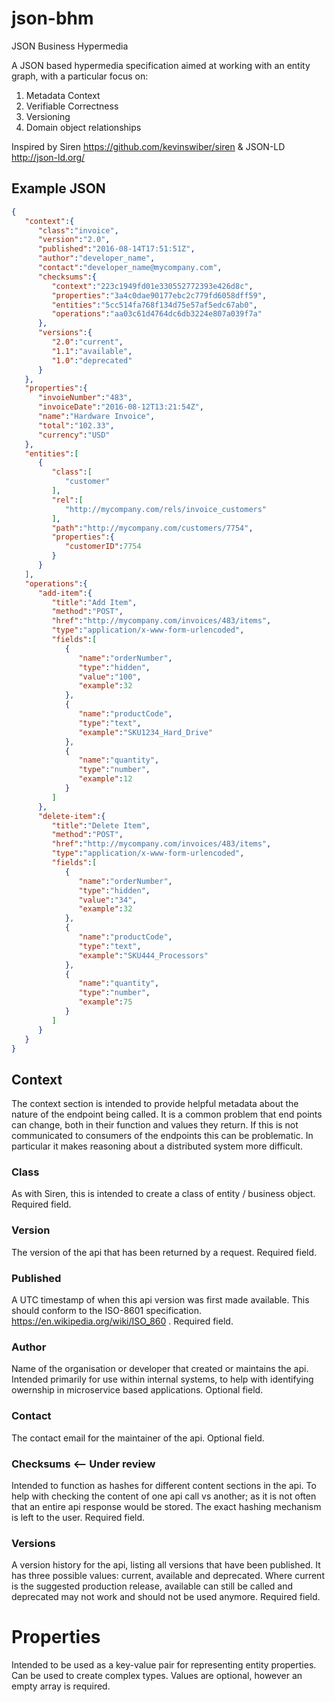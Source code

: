 # json-bhm
JSON Business Hypermedia

A JSON based hypermedia specification aimed at working with an entity graph, with a particular focus on:

1) Metadata Context
2) Verifiable Correctness
3) Versioning
4) Domain object relationships

Inspired by Siren https://github.com/kevinswiber/siren & JSON-LD http://json-ld.org/

## Example JSON

```json
{  
   "context":{  
      "class":"invoice",
      "version":"2.0",
      "published":"2016-08-14T17:51:51Z",
      "author":"developer_name",
      "contact":"developer_name@mycompany.com",
      "checksums":{  
         "context":"223c1949fd01e330552772393e426d8c",
         "properties":"3a4c0dae90177ebc2c779fd6058dff59",
         "entities":"5cc514fa768f134d75e57af5edc67ab0",
         "operations":"aa03c61d4764dc6db3224e807a039f7a"
      },
      "versions":{  
         "2.0":"current",
         "1.1":"available",
         "1.0":"deprecated"
      }
   },
   "properties":{  
      "invoieNumber":"483",
      "invoiceDate":"2016-08-12T13:21:54Z",
      "name":"Hardware Invoice",
      "total":"102.33",
      "currency":"USD"
   },
   "entities":[  
      {  
         "class":[  
            "customer"
         ],
         "rel":[  
            "http://mycompany.com/rels/invoice_customers"
         ],
         "path":"http://mycompany.com/customers/7754",
         "properties":{  
            "customerID":7754
         }
      }
   ],
   "operations":{  
      "add-item":{  
         "title":"Add Item",
         "method":"POST",
         "href":"http://mycompany.com/invoices/483/items",
         "type":"application/x-www-form-urlencoded",
         "fields":[  
            {  
               "name":"orderNumber",
               "type":"hidden",
               "value":"100",
               "example":32
            },
            {  
               "name":"productCode",
               "type":"text",
               "example":"SKU1234_Hard_Drive"
            },
            {  
               "name":"quantity",
               "type":"number",
               "example":12
            }
         ]
      },
      "delete-item":{  
         "title":"Delete Item",
         "method":"POST",
         "href":"http://mycompany.com/invoices/483/items",
         "type":"application/x-www-form-urlencoded",
         "fields":[  
            {  
               "name":"orderNumber",
               "type":"hidden",
               "value":"34",
               "example":32
            },
            {  
               "name":"productCode",
               "type":"text",
               "example":"SKU444_Processors"
            },
            {  
               "name":"quantity",
               "type":"number",
               "example":75
            }
         ]
      }
   }
}
```

## Context
The context section is intended to provide helpful metadata about the nature of the endpoint being called.  It is a common problem that end points can change, both in their function and values they return.  If this is not communicated to consumers of the endpoints this can be problematic.  In particular it makes reasoning about a distributed system more difficult.

### Class
As with Siren, this is intended to create a class of entity / business object.  Required field.

### Version
The version of the api that has been returned by a request. Required field.

### Published
A UTC timestamp of when this api version was first made available. This should conform to the ISO-8601 specification. https://en.wikipedia.org/wiki/ISO_860 . Required field.

### Author
Name of the organisation or developer that created or maintains the api.  Intended primarily for use within internal systems, to help with identifying owernship in microservice based applications. Optional field.

### Contact
The contact email for the maintainer of the api. Optional field.

### Checksums <-- Under review
Intended to function as hashes for different content sections in the api. To help with checking the content of one api call vs another; as it is not often that an entire api response would be stored.  The exact hashing mechanism is left to the user.  Required field.

### Versions
A version history for the api, listing all versions that have been published.  It has three possible values: current, available and deprecated.  Where current is the suggested production release, available can still be called and deprecated may not work and should not be used anymore. Required field.

# Properties
Intended to be used as a key-value pair for representing entity properties. Can be used to create complex types. Values are optional, however an empty array is required.
